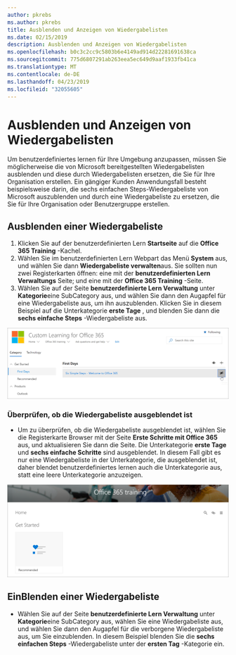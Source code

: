 ```yaml
---
author: pkrebs
ms.author: pkrebs
title: Ausblenden und Anzeigen von Wiedergabelisten
ms.date: 02/15/2019
description: Ausblenden und Anzeigen von Wiedergabelisten
ms.openlocfilehash: b0c3c2cc9c5803b6e4149ad914d22281691638ca
ms.sourcegitcommit: 775d6807291ab263eea5ec649d9aaf1933fb41ca
ms.translationtype: MT
ms.contentlocale: de-DE
ms.lasthandoff: 04/23/2019
ms.locfileid: "32055605"
---
```

# <a name="hide-and-show-playlists"></a>Ausblenden und Anzeigen von Wiedergabelisten

Um benutzerdefiniertes lernen für Ihre Umgebung anzupassen, müssen Sie möglicherweise die von Microsoft bereitgestellten Wiedergabelisten ausblenden und diese durch Wiedergabelisten ersetzen, die Sie für Ihre Organisation erstellen. Ein gängiger Kunden Anwendungsfall besteht beispielsweise darin, die sechs einfachen Steps-Wiedergabeliste von Microsoft auszublenden und durch eine Wiedergabeliste zu ersetzen, die Sie für Ihre Organisation oder Benutzergruppe erstellen. 

## <a name="hide-a-playlist"></a>Ausblenden einer Wiedergabeliste

1. Klicken Sie auf der benutzerdefinierten Lern **Startseite** auf die **Office 365 Training** -Kachel.
2. Wählen Sie im benutzerdefinierten Lern Webpart das Menü **System** aus, und wählen Sie dann **Wiedergabeliste verwalten**aus. Sie sollten nun zwei Registerkarten öffnen: eine mit der **benutzerdefinierten Lern Verwaltungs** Seite; und eine mit der **Office 365 Training** -Seite. 
3. Wählen Sie auf der Seite **benutzerdefinierte Lern Verwaltung** unter **Kategorie**eine SubCategory aus, und wählen Sie dann den Augapfel für eine Wiedergabeliste aus, um ihn auszublenden. Klicken Sie in diesem Beispiel auf die Unterkategorie **erste Tage** , und blenden Sie dann die **sechs einfache Steps** -Wiedergabeliste aus.  

![CG-hideplaylist. png](media/cg-hideplaylist.png)

### <a name="verify-the-playlist-is-hidden"></a>Überprüfen, ob die Wiedergabeliste ausgeblendet ist
- Um zu überprüfen, ob die Wiedergabeliste ausgeblendet ist, wählen Sie die Registerkarte Browser mit der Seite **Erste Schritte mit Office 365** aus, und aktualisieren Sie dann die Seite. Die Unterkategorie **erste Tage** und **sechs einfache Schritte** sind ausgeblendet. In diesem Fall gibt es nur eine Wiedergabeliste in der Unterkategorie, die ausgeblendet ist, daher blendet benutzerdefiniertes lernen auch die Unterkategorie aus, statt eine leere Unterkategorie anzuzeigen. 

![CG-hideplaylistrefresh. png](media/cg-hideplaylistrefresh.png)

## <a name="unhide-a-playlist"></a>EinBlenden einer Wiedergabeliste

- Wählen Sie auf der Seite **benutzerdefinierte Lern Verwaltung** unter **Kategorie**eine SubCategory aus, wählen Sie eine Wiedergabeliste aus, und wählen Sie dann den Augapfel für die verborgene Wiedergabeliste aus, um Sie einzublenden. In diesem Beispiel blenden Sie die **sechs einfachen Steps** -Wiedergabeliste unter der **ersten Tag** -Kategorie ein.  

